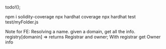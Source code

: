 todo!();

npm i solidity-coverage
npx hardhat coverage
npx hardhat test test/myFolder.js

Note for FE: Resolving a name.
given a domain, get all the info.
registry[domanin] => returns Registrar and owner;
With registrar get Owner info
